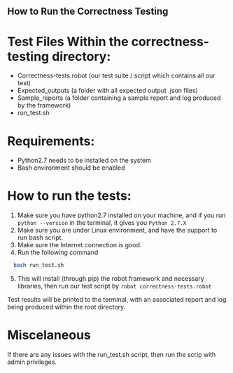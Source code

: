 ## How to Run the Correctness Testing

# Test Files Within the correctness-testing directory:
* Correctness-tests.robot (our test suite / script which contains all our test)
* Expected_outputs (a folder with all expected output .json files)
* Sample_reports (a folder containing a sample report and log produced by the framework)
* run_test.sh

#  Requirements:
* Python2.7 needs to be installed on the system
* Bash environment should be enabled

# How to run the tests:
1. Make sure you have python2.7 installed on your machine, and
if you run `python --version` in the terminal, it gives you
`Python 2.7.X`
2. Make sure you are under Linux environment, and have the support to run bash script.
3. Make sure the Internet connection is good.
4. Run the following command
```bash
  bash run_test.sh
```
5. This will install (through pip) the robot framework and necessary libraries, then run our test script by `robot correctness-tests.robot`

Test results will be printed to the terminal, with an associated report and log being produced within the root directory. 
# Miscelaneous

If there are any issues with the run_test.sh script, then run the scrip with admin privileges.

